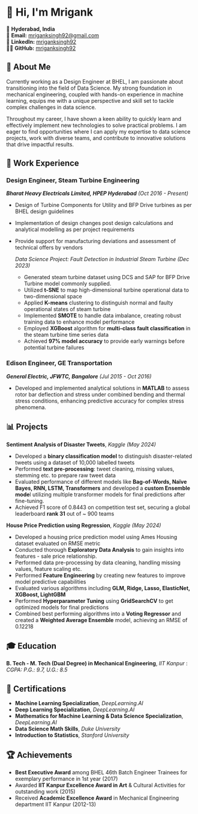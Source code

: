 # 👋 Hi, I'm Mrigank
📍 **Hyderabad, India**  
📧 **Email:** [mriganksingh92@gmail.com](mailto:mriganksingh92@gmail.com)  
🔗 **LinkedIn:** [mriganksingh92](https://linkedin.com/in/mriganksingh92)  
👨‍💻 **GitHub:** [mriganksingh92](https://github.com/mriganksingh92)
## 🌟 About Me
Currently working as a Design Engineer at BHEL, I am passionate about transitioning into the field of Data Science. My strong foundation in mechanical engineering, coupled with hands-on experience in machine learning, equips me with a unique perspective and skill set to tackle complex challenges in data science.

Throughout my career, I have shown a keen ability to quickly learn and effectively implement new technologies to solve practical problems. I am eager to find opportunities where I can apply my expertise to data science projects, work with diverse teams, and contribute to innovative solutions that drive impactful results.

## 💼 Work Experience

### Design Engineer, Steam Turbine Engineering
***Bharat Heavy Electricals Limited, HPEP Hyderabad***  *(Oct 2016 - Present)*
 - Design of Turbine Components for Utility and BFP Drive turbines as per BHEL design guidelines
 - Implementation of design changes post design calculations and analytical modelling as per project requirements
 - Provide support for manufacturing deviations and assessment of technical offers by vendors

   *Data Science Project: Fault Detection in Industrial Steam Turbine  (Dec 2023)*
    - Generated steam turbine dataset using DCS and SAP for BFP Drive Turbine model commonly supplied.
    - Utilized **t-SNE** to map high-dimensional turbine operational data to two-dimensional space
    - Applied **K-means** clustering to distinguish normal and faulty operational states of steam turbine
    - Implemented **SMOTE** to handle data imbalance, creating robust training data to enhance model performance
    - Employed **XGBoost** algorithm for **multi-class fault classification** in the steam turbine time series data
    - Achieved **97% model accuracy** to provide early warnings before potential turbine failures

### Edison Engineer, GE Transportation
***General Electric, JFWTC, Bangalore*** *(Jul 2015 - Oct 2016)*  
- Developed and implemented analytical solutions in **MATLAB** to assess rotor bar deflection and stress under combined bending and thermal stress conditions, enhancing predictive accuracy for complex stress phenomena.

## 📊 Projects

**Sentiment Analysis of Disaster Tweets**, *Kaggle* *(May 2024)* 
- Developed a **binary classification model** to distinguish disaster-related tweets using a dataset of 10,000 labelled tweets 
- Performed **text pre-processing**: tweet cleaning, missing values, stemming etc. to prepare raw tweet data
- Evaluated performance of different models like **Bag-of-Words, Naïve Bayes, RNN, LSTM, Transformers** and developed a **custom Ensemble mode**l utilizing multiple transformer models for final predictions after fine-tuning.
- Achieved F1 score of 0.8443 on competition test set, securing a global leaderboard **rank 31** out of ~ 900 teams

**House Price Prediction using Regression**, *Kaggle*  *(May 2024)*  
- Developed a housing price prediction model using Ames Housing dataset evaluated on RMSE metric 
- Conducted thorough **Exploratory Data Analysis** to gain insights into features - sale price relationship.
- Performed data pre-processing by data cleaning, handling missing values, feature scaling etc.
- Performed **Feature Engineering** by creating new features to improve model predictive capabilities
- Evaluated various algorithms including **GLM, Ridge, Lasso, ElasticNet, XGBoost, LightGBM**
- Performed **Hyperparameter Tuning** using **GridSearchCV** to get optimized models for final predictions
- Combined best performing algorithms into a **Voting Regressor** and created a **Weighted Average Ensemble** model, achieving an RMSE of 0.12218

## 🎓 Education

**B. Tech - M. Tech (Dual Degree) in Mechanical Engineering**, *IIT Kanpur*  : *CGPA: P.G.: 9.7, U.G.: 8.5*
    
## 📜 Certifications 

- **Machine Learning Specialization**, *DeepLearning.AI*  
- **Deep Learning Specialization**, *DeepLearning.AI*
- **Mathematics for Machine Learning & Data Science Specialization**, *DeepLearning.AI*  
- **Data Science Math Skills**, *Duke University*
- **Introduction to Statistics**, *Stanford University*

## 🏆 Achievements

- **Best Executive Award** among BHEL 46th Batch Engineer Trainees for exemplary performance in 1st year (2017)
- Awarded **IIT Kanpur Excellence Award in Art** & Cultural Activities for outstanding work (2015)
- Received **Academic Excellence Award** in Mechanical Engineering department IIT Kanpur (2012-13)
